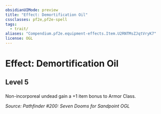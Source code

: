 ```yaml
---
obsidianUIMode: preview
title: "Effect: Demortification Oil"
cssclasses: pf2e,pf2e-spell
tags:
  - trait/
aliases: "Compendium.pf2e.equipment-effects.Item.U2RNTMsZJqtVryK7"
license: OGL
---
```

# Effect: Demortification Oil
## Level 5
### 






Non-incorporeal undead gain a +1 item bonus to Armor Class.

*Source: Pathfinder #200: Seven Dooms for Sandpoint*
*OGL*